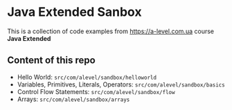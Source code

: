 # Java Extended Sanbox

This is a collection of code examples from <https://a-level.com.ua> course **Java Extended**

## Content of this repo

* Hello World: `src/com/alevel/sandbox/helloworld`
* Variables, Primitives, Literals, Operators: `src/com/alevel/sandbox/basics`
* Control Flow Statements: `src/com/alevel/sandbox/flow`
* Arrays: `src/com/alevel/sandbox/arrays`